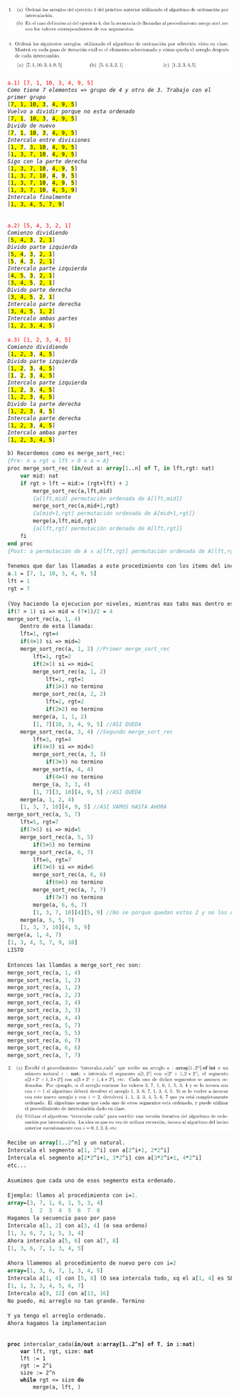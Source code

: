 ![ScreenShot](Imagenes%20practico%201.2/ej1.png)

![ScreenShot](Imagenes%20practico%201.1/ej4.png)

<pre><code><span style="color:red;">a.1) [7, 1, 10, 3, 4, 9, 5]</span>
<i>Como tiene 7 elementos => grupo de 4 y otro de 3. Trabajo con el primer grupo</i> 
[<mark>7, 1, 10, 3</mark>, <mark>4, 9, 5</mark>]
<i>Vuelvo a dividir porque no esta ordenado</i>
[<mark>7, 1</mark>, <mark>10, 3</mark>, <mark>4, 9, 5</mark>]
<i>Divido de nuevo</i>
[<mark>7</mark>, <mark>1</mark>, <mark>10</mark>, <mark>3</mark>, <mark>4, 9, 5</mark>]
<i>Intercalo entre divisiones</i>
[<mark>1, 7</mark>, <mark>3, 10</mark>, <mark>4, 9, 5</mark>]
[<mark>1, 3, 7, 10</mark>, <mark>4, 9, 5</mark>]
<i>Sigo con la parte derecha</i>
[<mark>1, 3, 7, 10</mark>, <mark>4, 9</mark>, <mark>5</mark>]
[<mark>1, 3, 7, 10</mark>, <mark>4</mark>, <mark>9</mark>, <mark>5</mark>]
[<mark>1, 3, 7, 10</mark>, <mark>4, 9</mark>, <mark>5</mark>]
[<mark>1, 3, 7, 10</mark>, <mark>4, 5, 9</mark>]
<i>Intercalo finalmente</i>
[<mark>1, 3, 4, 5, 7, 9</mark>]


<span style="color:red;">a.2) [5, 4, 3, 2, 1]</span>
<i>Comienzo dividiendo</i>
[<mark>5, 4, 3</mark>, <mark>2, 1</mark>]
<i>Divido parte izquierda</i>
[<mark>5, 4</mark>, <mark>3</mark>, <mark>2, 1</mark>]
[<mark>5</mark>, <mark>4</mark>, <mark>3</mark>, <mark>2, 1</mark>]
<i>Intercalo parte izquierda</i>
[<mark>4, 5</mark>, <mark>3</mark>, <mark>2, 1</mark>]
[<mark>3, 4, 5</mark>, <mark>2, 1</mark>]
<i>Divido parte derecha</i>
[<mark>3, 4, 5</mark>, <mark>2</mark>, <mark>1</mark>]
<i>Intercalo parte derecha</i>
[<mark>3, 4, 5</mark>, <mark>1, 2</mark>]
<i>Intercalo ambas partes</i>
[<mark>1, 2, 3, 4, 5</mark>]

<span style="color:red;">a.3) [1, 2, 3, 4, 5]</span>
<i>Comienzo dividiendo</i>
[<mark>1, 2, 3</mark>, <mark>4, 5</mark>]
<i>Divido parte izquierda</i>
[<mark>1, 2</mark>, <mark>3</mark>, <mark>4, 5</mark>]
[<mark>1</mark>, <mark>2</mark>, <mark>3</mark>, <mark>4, 5</mark>]
<i>Intercalo parte izquierda</i>
[<mark>1, 2</mark>, <mark>3</mark>, <mark>4, 5</mark>]
[<mark>1, 2, 3</mark>, <mark>4, 5</mark>]
<i>Divido la parte derecha</i>
[<mark>1, 2, 3</mark>, <mark>4</mark>, <mark>5</mark>]
<i>Intercalo parte derecha</i>
[<mark>1, 2, 3</mark>, <mark>4, 5</mark>]
<i>Intercalo ambas partes</i>
[<mark>1, 2, 3, 4, 5</mark>]
</code></pre>

```pascal
b) Recordemos como es merge_sort_rec:
{Pre: n ≥ rgt ≥ lft > 0 ∧ a = A}
proc merge_sort_rec (in/out a: array[1..n] of T, in lft,rgt: nat)
	var mid: nat
	if rgt > lft → mid:= (rgt+lft) ÷ 2
		merge_sort_rec(a,lft,mid)
		{a[lft,mid] permutación ordenada de A[lft,mid]}
		merge_sort_rec(a,mid+1,rgt)
		{a[mid+1,rgt] permutación ordenada de A[mid+1,rgt]}
		merge(a,lft,mid,rgt)
		{a[lft,rgt] permutación ordenada de A[lft,rgt]}
	fi
end proc
{Post: a permutación de A ∧ a[lft,rgt] permutación ordenada de A[lft,rg]}

Tenemos que dar las llamadas a este procedimiento con los items del inciso a.1
a.1 = [7, 1, 10, 3, 4, 9, 5]
lft = 1
rgt = 7

(Voy haciendo la ejecucion por niveles, mientras mas tabs mas dentro estoy)
if(7 > 1) si => mid = (7+1)/2 = 4
merge_sort_rec(a, 1, 4)
	Dentro de esta llamada:
	lft=1, rgt=4
	if(4>1) si => mid=2
	merge_sort_rec(a, 1, 2) //Primer merge_sort_rec
		lft=1, rgt=2
		if(2>1) si => mid=1
		merge_sort_rec(a, 1, 2)
			lft=1, rgt=1
			if(1>1) no termino
		merge_sort_rec(a, 2, 2)
			lft=2, rgt=2
			if(2>2) no termino
		merge(a, 1, 1, 2)
		[1, 7][10, 3, 4, 9, 5] //ASI QUEDA
	merge_sort_rec(a, 3, 4) //Segundo merge_sort_rec
		lft=3, rgt=4
		if(4>3) si => mid=3
		merge_sort_rec(a, 3, 3)
			if(3>3) no termino
		merge_sort(a, 4, 4)
			if(4>4) no termino
		merge_(a, 3, 3, 4)
		[1, 7][3, 10][4, 9, 5] //ASI QUEDA
	merge(a, 1, 2, 4)
	[1, 3, 7, 10][4, 9, 5] //ASI VAMOS HASTA AHORA
merge_sort_rec(a, 5, 7)
	lft=5, rgt=7
	if(7>5) si => mid=5
	merge_sort_rec(a, 5, 5)
		if(5>5) no termino
	merge_sort_rec(a, 6, 7)
		lft=6, rgt=7
		if(7>6) si => mid=6
		merge_sort_rec(a, 6, 6)
			if(6>6) no termino
		merge_sort_rec(a, 7, 7)
			if(7>7) no termino
		merge(a, 6, 6, 7)
		[1, 3, 7, 10][4][5, 9] //No se porque quedan estos 2 y no los otros 2
	merge(a, 5, 5, 7)
	[1, 3, 7, 10][4, 5, 9]
merge(a, 1, 4, 7)
[1, 3, 4, 5, 7, 9, 10]
LISTO

Entonces las llamdas a merge_sort_rec son:
merge_sort_rec(a, 1, 4)
merge_sort_rec(a, 1, 2)
merge_sort_rec(a, 1, 2)
merge_sort_rec(a, 2, 2)
merge_sort_rec(a, 3, 4)
merge_sort_rec(a, 3, 3)
merge_sort_rec(a, 4, 4)
merge_sort_rec(a, 5, 7)
merge_sort_rec(a, 5, 5)
merge_sort_rec(a, 6, 7)
merge_sort_rec(a, 6, 6)
merge_sort_rec(a, 7, 7)
```

![ScreenShot](Imagenes%20practico%201.2/ej2.png)

```pascal
Recibe un array[1..2^n] y un natural.
Intercala el segmento a[1, 2^i] con a[2^i+1, 2*2^i]
Intercala el segmento a[2*2^i+1, 3*2^i] con a[3*2^i+1, 4*2^i]
etc...

Asumimos que cada uno de esos segmento esta ordenado.

Ejemplo: llamos al procedimiento con i=1.
array=[3, 7, 1, 6, 1, 5, 3, 4]
	   1  2  3  4  5  6  7  8
Hagamos la secuencia paso por paso
Intercalo a[1, 2] con a[3, 4] (o sea ordeno)
[1, 3, 6, 7, 1, 5, 3, 4]
Ahora intercalo a[5, 6] con a[7, 8]
[1, 3, 6, 7, 1, 3, 4, 5]

Ahora llamemos al procedimiento de nuevo pero con i=2
array=[1, 3, 6, 7, 1, 3, 4, 5]
Intercalo a[1, 4] con [5, 8] (O sea intercalo todo, xq el a[1, 4] es SEGMENTO, incluye a a[2] y a[3])
[1, 1, 3, 3, 4, 5, 6, 7]
Intercalo a[9, 12] con a[13, 16]
No puedo, mi arreglo no tan grande. Termino

Y ya tengo el arreglo ordenado. 
Ahora hagamos la implementacion
```

<pre><code>
<b>proc</b> intercalar_cada(<b>in/out</b> a:<b>array[1..2^n] of T</b>, <b>in</b> i:<b>nat</b>)
	<b>var</b> lft, rgt, size: <b>nat</b>
	lft := 1
	rgt := 2^i
	size := 2^n
	<b>while</b> rgt &lt;= size <b>do</b>
		merge(a, lft, )